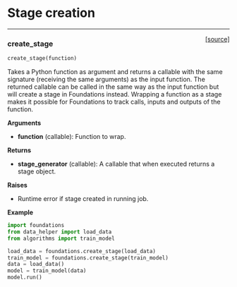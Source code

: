 <h1>Stage creation</h1>
<a id="create_stage_example"></a>

----

<span style="float:right;">[[source]](https://github.com/DeepLearnI/foundations/blob/master/foundations/staging.py#L17)</span>

### create_stage


```python
create_stage(function)
```



Takes a Python function as argument and returns a callable with the same signature (receiving the same
arguments) as the input function. The returned callable can be called in the same way as the input
function but will create a stage in Foundations instead. Wrapping a function as a stage makes it
possible for Foundations to track calls, inputs and outputs of the function.

__Arguments__

- __function__ (callable): Function to wrap.

__Returns__

- __stage_generator__ (callable): A callable that when executed returns a stage object.

__Raises__

- Runtime error if stage created in running job.

__Example__

```python
import foundations
from data_helper import load_data
from algorithms import train_model

load_data = foundations.create_stage(load_data)
train_model = foundations.create_stage(train_model)
data = load_data()
model = train_model(data)
model.run()
```


